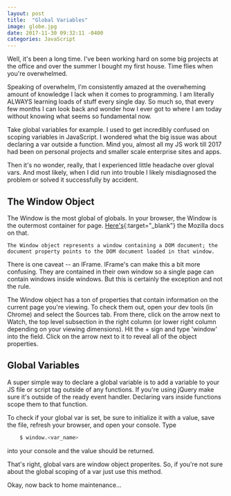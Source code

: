 ```yaml
---
layout: post
title:  "Global Variables"
image: globe.jpg
date: 2017-11-30 09:32:11 -0400
categories: JavaScript
---
```

Well, it's been a long time. I've been working hard on some big projects at the office and over the summer I bought my first house. Time flies when you're overwhelmed.

Speaking of overwhelm, I'm consistently amazed at the overwheming amount of knowledge I lack when it comes to programming. I am literally ALWAYS learning loads of stuff every single day. So much so, that every few months I can look back and wonder how I ever got to where I am today without knowing what seems so fundamental now.

Take global variables for example. I used to get incredibly confused on scoping variables in JavaScript. I wondered what the big issue was about declaring a var outside a function. Mind you, almost all my JS work till 2017 had been on personal projects and smaller scale enterprise sites and apps.

Then it's no wonder, really, that I experienced little headache over gloval vars. And most likely, when I did run into trouble I likely misdiagnosed the problem or solved it successfully by accident. 

## The Window Object

The Window is the most global of globals. In your browser, the Window is the outermost container for page. [Here's](https://developer.mozilla.org/en-US/docs/Web/API/Window){:target="_blank"} the Mozilla docs on that.

    The Window object represents a window containing a DOM document; the document property points to the DOM document loaded in that window.

There is one caveat -- an IFrame. IFrame's can make this a bit more confusing. They are contained in their own window so a single page can contain windows inside windows. But this is certainly the exception and not the rule. 

The Window object has a ton of properties that contain information on the current page you're viewing. To check them out, open your dev tools (in Chrome) and select the Sources tab. From there, click on the arrow next to Watch, the top level subsection in the right column (or lower right column depending on your viewing dimensions). Hit the + sign and type 'window' into the field. Click on the arrow next to it to reveal all of the object properties.

## Global Variables

A super simple way to declare a global variable is to add a variable to your JS file or script tag outside of any functions. If you're using jQuery make sure it's outside of the ready event handler. Declaring vars inside functions scope them to that function.

To check if your global var is set, be sure to initialize it with a value, save the file, refresh your browser, and open your console. Type 

```bash
    $ window.<var_name> 
```

into your console and the value should be returned. 

That's right, global vars are window object properites. So, if you're not sure about the global scoping of a var just use this method.

Okay, now back to home maintenance...
